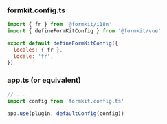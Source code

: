 ### formkit.config.ts
```js
import { fr } from '@formkit/i18n'
import { defineFormKitConfig } from '@formkit/vue'

export default defineFormKitConfig({
  locales: { fr },
  locale: 'fr',
})
```

### app.ts (or equivalent)
```js
// ...
import config from 'formkit.config.ts'

app.use(plugin, defaultConfig(config))
```
